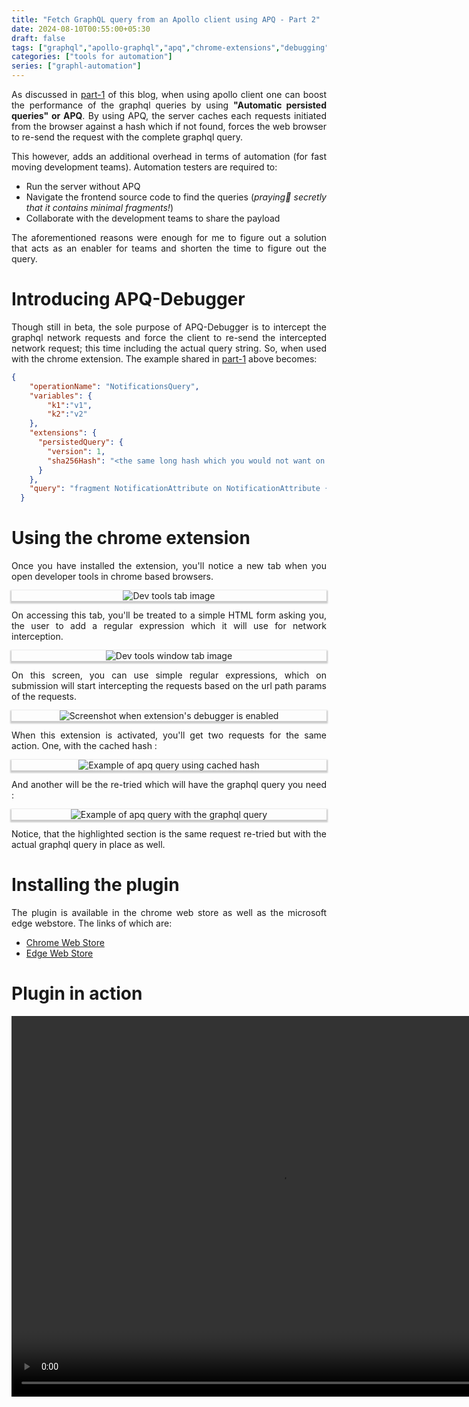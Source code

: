 ```yaml
---
title: "Fetch GraphQL query from an Apollo client using APQ - Part 2"
date: 2024-08-10T00:55:00+05:30
draft: false
tags: ["graphql","apollo-graphql","apq","chrome-extensions","debugging","graphql-queries"]
categories: ["tools for automation"]
series: ["graphl-automation"]
---
```

<style>
  .img-shadow {
    box-shadow: 0 2px 2px 2px rgba(0, 0, 0, 0.2);
  }
</style>

<div style="text-align: justify">

As discussed in [part-1](/posts/debug-apq-extension-part1) of this blog, when using apollo client one can boost the performance of the graphql queries by using __"Automatic persisted queries" or APQ__. By using APQ, the server caches each requests initiated from the browser against a hash which if not found, forces the web browser to re-send the request with the complete graphql query.

This however, adds an additional overhead in terms of automation (for fast moving development teams). Automation testers are required to:

  * Run the server without APQ
  * Navigate the frontend source code to find the queries (_praying🙏 secretly that it contains minimal fragments!_)
  * Collaborate with the development teams to share the payload

The aforementioned reasons were enough for me to figure out a solution that acts as an enabler for teams and shorten the time to figure out the query.

# Introducing APQ-Debugger
Though still in beta, the sole purpose of APQ-Debugger is to intercept the graphql network requests and force the client to re-send the intercepted network request; this time including the actual query string. So, when used with the chrome extension. The example shared in [part-1](/posts/debug-apq-extension-part1/#apollo-client-and-apq) above becomes:

```json
{
    "operationName": "NotificationsQuery",
    "variables": {
        "k1":"v1",
        "k2":"v2"
    },
    "extensions": {
      "persistedQuery": {
        "version": 1,
        "sha256Hash": "<the same long hash which you would not want on blog sites! but with a twist!>"
      }
    },
    "query": "fragment NotificationAttribute on NotificationAttribute {\n  name\n  value\n  __typename\n}\n\nfragment NotificationBody on NotificationPhrase {\n  accessibilityLabel\n  ...EgdsItems\n  items {\n    __typename\n    text\n    styles\n    ...NotificationLinkNodeWithIcon\n  }\n  ...EgdsTextItems\n  __typename\n}\n\nfragment NotificationContainer on NotificationContainer {\n  layout\n  theme {\n    ...NotificationTheme\n    __typename\n  }\n  view\n  __typename\n}\n\nfragment NotificationTheme on NotificationTheme {\n  ...NotificationBannerTheme\n  ...NotificationCardTheme\n  __typename\n}\n\nfragment NotificationBannerTheme on NotificationBannerTheme {\n  bannerTheme: themeValue\n  __typename\n}\n\nfragment NotificationCardTheme on NotificationCardTheme {\n  cardBorder\n  personalizedTheme\n  themeValue\n  __typename\n}\n\nfragment NotificationContainerLink on NotificationContainerLink {\n  uri {\n    __typename\n    value\n  }\n  target\n  actions {\n    ...NotificationActionFragment\n    __typename\n  }\n  __typename\n}\n\nfragment NotificationDismiss on NotificationDismiss {\n  icon {\n    ...NotificationIcon\n    __typename\n  }\n  actions {\n    ...NotificationActionFragment\n    __typename\n  }\n  __typename\n}\n\nfragment NotificationImage on Image {\n  description\n  url\n  __typename\n}\n\nfragment NotificationLegalText on NotificationPhrase {\n  accessibilityLabel\n  ...NotificationItems\n  ...EgdsTextItems\n  __typename\n}\n\nfragment NotificationLinks on NotificationPhraseLinkNode {\n  id\n  type\n  text\n  uri {\n    __typename\n    value\n  }\n  linkStyle\n  linkTheme\n  styles\n  target\n  icon {\n    ...NotificationIcon\n    __typename\n  }\n  actions {\n    ...NotificationActionFragment\n    __typename\n  }\n  __typename\n}\n\nfragment NotificationSimpleSubBody on NotificationSimpleBody {\n  title {\n    ...TitleParts\n    __typename\n  }\n  __typename\n}\n\nfragment NotificationMultiSubBody on NotificationMultiBody {\n  title {\n    ...TitleParts\n    __typename\n  }\n  body {\n    ...TitleParts\n    __typename\n  }\n  __typename\n}\n\nfragment NotificationMessageCardSubBody on NotificationMessageCard {\n  title {\n    ...TitleParts\n    __typename\n  }\n  body {\n    ...TitleParts\n    __typename\n  }\n  graphicElement {\n    ... on Icon {\n      description\n      id\n      size\n      theme\n      title\n      token\n      withBackground\n      __typename\n    }\n    ... on Mark {\n      description\n      id\n      markSize: size\n      url {\n        ... on HttpURI {\n          relativePath\n          value\n          __typename\n        }\n        __typename\n      }\n      __typename\n    }\n    ... on Illustration {\n      description\n      id\n      link: url\n      __typename\n    }\n    __typename\n  }\n  links {\n    id\n    text\n    type\n    uri {\n      value\n      __typename\n    }\n    linkStyle\n    linkTheme\n    target\n    actions {\n      ...NotificationActionFragment\n      __typename\n    }\n    __typename\n  }\n  layout\n  __typename\n}\n\nfragment NotificationSwitch on EGDSStandardSwitch {\n  enabled\n  checked\n  checkedLabel\n  checkedDescription\n  checkedAccessibilityLabel\n  uncheckedLabel\n  uncheckedDescription\n  uncheckedAccessibilityLabel\n  label\n  checkedAnalytics {\n    referrerId\n    linkName\n    __typename\n  }\n  uncheckedAnalytics {\n    referrerId\n    linkName\n    __typename\n  }\n  __typename\n}\n\nfragment NotificationTitle on NotificationPhrase {\n  accessibilityLabel\n  completeText\n  ...EgdsItems\n  ...EgdsTextItems\n  items {\n    __typename\n    text\n    styles\n    ...NotificationLinkNode\n  }\n  __typename\n}\n\nfragment NotificationForm on NotificationForm {\n  __typename\n  title\n  sections {\n    __typename\n    title\n    fields {\n      __typename\n      ...NotificationTextInputFieldForm\n      ...NotificationSubmitButtonForm\n      ...NotificationSelectionFieldForm\n    }\n  }\n  feedbackMessages {\n    __typename\n    name\n    title\n    text\n    displayType\n    level\n  }\n  successFormAnalytics {\n    ...NotificationActionFragment\n    __typename\n  }\n  errorFormAnalytics {\n    ...NotificationActionFragment\n    __typename\n  }\n}\n\nfragment TitleParts on NotificationPhrase {\n  accessibilityLabel\n  completeText\n  ...EgdsItems\n  __typename\n}\n\nfragment NotificationActionFragment on NotificationAction {\n  __typename\n  ... on NotificationAnalytics {\n    __typename\n    description\n    referrerId\n    schema {\n      __typename\n      name\n      messageContent {\n        __typename\n        name\n        value\n      }\n    }\n  }\n  ... on NotificationAnalyticsEgClickstream {\n    __typename\n    description\n    event {\n      __typename\n      eventName\n      eventType\n      eventCategory\n      eventVersion\n      actionLocation\n    }\n    schema {\n      name\n      messageContent {\n        name\n        value\n        __typename\n      }\n      __typename\n    }\n  }\n  ... on NotificationCookie {\n    __typename\n    name\n    value\n    expires\n  }\n}\n\nfragment NotificationItems on NotificationPhrase {\n  items {\n    __typename\n    text\n    styles\n    ...NotificationLinkNode\n    ...NotificationLinkNodeWithIcon\n  }\n  __typename\n}\n\nfragment EgdsItems on NotificationPhrase {\n  egdsItems {\n    ... on NotificationEGDSTextNode {\n      text\n      theme\n      weight\n      __typename\n    }\n    ... on NotificationEGDSLinkNode {\n      action {\n        accessibility\n        analytics {\n          linkName\n          referrerId\n          __typename\n        }\n        resource {\n          value\n          __typename\n        }\n        target\n        __typename\n      }\n      __typename\n    }\n    __typename\n  }\n  __typename\n}\n\nfragment EgdsTextItems on NotificationPhrase {\n  egdsTextItems {\n    ...EGDSStylizedText\n    ...EGDSStandardLink\n    __typename\n  }\n  __typename\n}\n\nfragment NotificationLinkNode on NotificationPhraseLinkNode {\n  id\n  type\n  uri {\n    __typename\n    value\n  }\n  target\n  actions {\n    ...NotificationActionFragment\n    __typename\n  }\n  __typename\n}\n\nfragment NotificationLinkNodeWithIcon on NotificationPhraseLinkNode {\n  id\n  type\n  uri {\n    __typename\n    value\n  }\n  icon {\n    id\n    description\n    title\n    __typename\n  }\n  actions {\n    ...NotificationActionFragment\n    __typename\n  }\n  __typename\n}\n\nfragment NotificationCard on NotificationCardTheme {\n  themeValue\n  cardBorder\n  __typename\n}\n\nfragment NotificationIcon on Icon {\n  id\n  description\n  title\n  withBackground\n  spotLight\n  __typename\n}\n\nfragment NotificationTextInputFieldForm on NotificationTextInputField {\n  label\n  id\n  placeholder\n  icon {\n    id\n    description\n    title\n    __typename\n  }\n  __typename\n}\n\nfragment NotificationSubmitButtonForm on NotificationSubmitButton {\n  label\n  id\n  actions {\n    ...NotificationActionFragment\n    __typename\n  }\n  icon {\n    id\n    description\n    title\n    __typename\n  }\n  buttonType\n  __typename\n}\n\nfragment NotificationSelectionFieldForm on NotificationSelectionField {\n  label\n  id\n  options {\n    __typename\n    id\n    text\n    shortLabel\n    value\n    selected\n    icon {\n      id\n      description\n      title\n      __typename\n    }\n  }\n  __typename\n}\n\nfragment EGDSStylizedText on EGDSStylizedText {\n  __typename\n  text\n  textSize: size\n  weight\n  theme\n}\n\nfragment EGDSStandardLink on EGDSStandardLink {\n  __typename\n  text\n  action {\n    resource {\n      value\n      __typename\n    }\n    target\n    analytics {\n      linkName\n      referrerId\n      __typename\n    }\n    __typename\n  }\n  iconPosition\n  size\n  disabled\n}\n\nquery NotificationsQuery($context: ContextInput!, $notificationLocation: NotificationLocationOnPage!, $lineOfBusiness: LineOfBusinessDomain!, $pageLocation: PageLocation!, $optionalPageId: String, $optionalContext: NotificationOptionalContextInput) {\n  notification(context: $context) {\n    inlineNotification(\n      notificationLocation: $notificationLocation\n      lineOfBusiness: $lineOfBusiness\n      pageLocation: $pageLocation\n      optionalPageId: $optionalPageId\n      optionalContext: $optionalContext\n    ) {\n      type\n      notificationLocation\n      title {\n        ...NotificationTitle\n        __typename\n      }\n      body {\n        ...NotificationBody\n        __typename\n      }\n      bannerContainer {\n        ...NotificationContainer\n        __typename\n      }\n      containerLink {\n        ...NotificationContainerLink\n        __typename\n      }\n      featuredImages {\n        ...NotificationImage\n        __typename\n      }\n      links {\n        ...NotificationLinks\n        __typename\n      }\n      dismiss {\n        ...NotificationDismiss\n        __typename\n      }\n      icon {\n        ...NotificationIcon\n        __typename\n      }\n      legalText {\n        ...NotificationLegalText\n        __typename\n      }\n      logo {\n        ...NotificationImage\n        __typename\n      }\n      revealActions {\n        ...NotificationActionFragment\n        __typename\n      }\n      backgroundImage {\n        ...NotificationImage\n        __typename\n      }\n      ...NotificationCustomQrCodeFragment\n      theme {\n        __typename\n        ...NotificationCard\n      }\n      attributes {\n        ...NotificationAttribute\n        __typename\n      }\n      switch {\n        ...NotificationSwitch\n        __typename\n      }\n      subBody {\n        ...NotificationSimpleSubBody\n        ...NotificationMultiSubBody\n        ...NotificationMessageCardSubBody\n        __typename\n      }\n      form {\n        ...NotificationForm\n        __typename\n      }\n      __typename\n    }\n    __typename\n  }\n}\n\nfragment NotificationCustomQrCodeFragment on InlineNotification {\n  customQrCode {\n    __typename\n    image {\n      description\n      url\n      __typename\n    }\n    title\n    encodedImage\n  }\n  __typename\n}\n"
  }
```

# Using the chrome extension
Once you have installed the extension, you'll notice a new tab when you open developer tools in chrome based browsers.

<div style="text-align: center" class="img-shadow">
  <img src="/images/debug-apq-2/devtools-tab.png" alt="Dev tools tab image" />
</div>

On accessing this tab, you'll be treated to a simple HTML form asking you, the user to add a regular expression which it will use for network interception.

<div style="text-align: center" class="img-shadow">
  <img src="/images/debug-apq-2/devtools-tab-window.png" alt="Dev tools window tab image" />
</div>

On this screen, you can use simple regular expressions, which on submission will start intercepting the requests based on the url path params of the requests.

<div style="text-align: center" class="img-shadow">
  <img src="/images/debug-apq-2/enabled-extension.png" alt="Screenshot when extension's debugger is enabled" />
</div>

When this extension is activated, you'll get two requests for the same action. One, with the cached hash :

<div style="text-align: center" class="img-shadow">
  <img src="/images/debug-apq-2/basic-apq-query.png" alt="Example of apq query using cached hash" />
</div>

And another will be the re-tried which will have the graphql query you need :

<div style="text-align: center" class="img-shadow">
  <img src="/images/debug-apq-2/apq-after-interception.png" alt="Example of apq query with the graphql query" />
</div>

Notice, that the highlighted section is the same request re-tried but with the actual graphql query in place as well.

# Installing the plugin
The plugin is available in the chrome web store as well as the microsoft edge webstore. The links of which are:

  * [Chrome Web Store](https://chromewebstore.google.com/detail/gbanmonipiommdljkadhhiomhkgjchee/)
  * [Edge Web Store](https://microsoftedge.microsoft.com/addons/detail/jifjbphbccecgcdagnjkefhjdcpljjic)

# Plugin in action
<div style="text-align: center" class="video-shadow">
  <video width="860" height="609" controls>
    <source src="/videos/debug-apq-2/GraphQL-Debugger-Tutorial.webm" type="video/webm">
    Your browser does not support the video tag.
  </video>
</div>

</div>